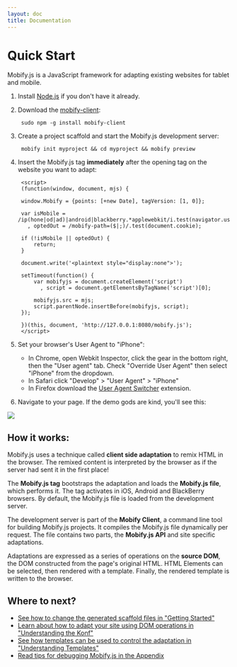 ```yaml
---
layout: doc
title: Documentation
---
```


# Quick Start

Mobify.js is a JavaScript framework for adapting existing websites for tablet and mobile.

1. Install <a href="http://nodejs.org/">Node.js</a> if you don't have it already.

1. Download the [mobify-client](https://github.com/mobify/mobify-client):

        sudo npm -g install mobify-client

1. Create a project scaffold and start the Mobify.js development server:

        mobify init myproject && cd myproject && mobify preview

1. Insert the Mobify.js tag **immediately** after the opening <head> tag on the website you want to adapt:

        <script>
        (function(window, document, mjs) {

        window.Mobify = {points: [+new Date], tagVersion: [1, 0]};

        var isMobile = /ip(hone|od|ad)|android|blackberry.*applewebkit/i.test(navigator.userAgent)
          , optedOut = /mobify-path=($|;)/.test(document.cookie);

        if (!isMobile || optedOut) {
            return;
        }

        document.write('<plaintext style="display:none">');

        setTimeout(function() {
            var mobifyjs = document.createElement('script')
              , script = document.getElementsByTagName('script')[0];

            mobifyjs.src = mjs;
            script.parentNode.insertBefore(mobifyjs, script);
        });

        })(this, document, 'http://127.0.0.1:8080/mobify.js');
        </script>

1. Set your browser's User Agent to "iPhone":

    * In Chrome, open Webkit Inspector, click the gear in the bottom right, then the "User agent" tab. Check "Override User Agent" then select "iPhone" from the dropdown.
    * In Safari click "Develop" > "User Agent" > "iPhone"
    * In Firefox download the [User Agent Switcher](https://addons.mozilla.org/en-US/firefox/addon/user-agent-switcher/) extension.

1. Navigate to your page. If the demo gods are kind, you'll see this:

<div class="illustration">
    <img src="/mobifyjs/static/img/init.min.png">
</div>

## How it works:

Mobify.js uses a technique called **client side adaptation** to remix HTML in the browser. The remixed content is interpreted by the browser as if the server had sent it in the first place!

The **Mobify.js tag** bootstraps the adaptation and loads the **Mobify.js file**, which performs it. The tag activates in iOS, Android and BlackBerry browsers. By default, the Mobify.js file is loaded from the development server.

The development server is part of the **Mobify Client**, a command line tool for building Mobify.js projects. It compiles the Mobify.js file dynamically per request. The file contains two parts, the **Mobify.js API** and site specific adaptations.

Adaptations are expressed as a series of operations on the **source DOM**, the DOM constructed from the page's original HTML. HTML Elements can be selected, then rendered with a template. Finally, the rendered template is written to the browser.

## Where to next?

* [See how to change the generated scaffold files in "Getting Started"](./getting-started/)
* [Learn about how to adapt your site using DOM operations in "Understanding the Konf"](./understanding-konf/)
* [See how templates can be used to control the adaptation in "Understanding Templates"](./understanding-templates/)
* [Read tips for debugging Mobify.js in the Appendix](./appendix/)

